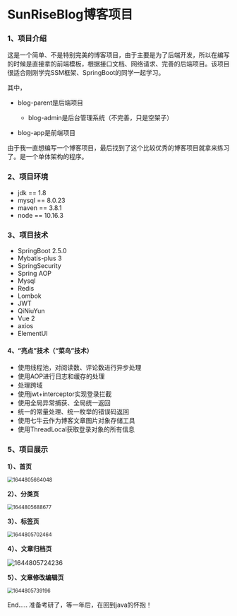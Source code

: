 # SunRiseBlog博客项目
### 1、项目介绍

这是一个简单、不是特别完美的博客项目，由于主要是为了后端开发，所以在编写的时候是直接拿的前端模板，根据接口文档、网络请求、完善的后端项目。该项目很适合刚刚学完SSM框架、SpringBoot的同学一起学习。

其中，

- blog-parent是后端项目
  - blog-admin是后台管理系统（不完善，只是空架子）

- blog-app是前端项目

由于我一直想编写一个博客项目，最后找到了这个比较优秀的博客项目就拿来练习了。是一个单体架构的程序。

### 2、项目环境

- jdk == 1.8
- mysql == 8.0.23
- maven == 3.8.1
- node == 10.16.3

### 3、项目技术

- SpringBoot 2.5.0
- Mybatis-plus 3
- SpringSecurity
- Spring AOP
- Mysql
- Redis
- Lombok
- JWT
- QiNiuYun
- Vue 2
- axios
- ElementUI

#### 4、“亮点”技术（“菜鸟”技术）

- 使用线程池，对阅读数、评论数进行异步处理
- 使用AOP进行日志和缓存的处理
- 处理跨域
- 使用jwt+interceptor实现登录拦截
- 使用全局异常捕获、全局统一返回
- 统一的常量处理、统一枚举的错误码返回
- 使用七牛云作为博客文章图片对象存储工具
- 使用ThreadLocal获取登录对象的所有信息

### 5、项目展示

**1）、首页**

<img src="C:\Users\荡荡\AppData\Roaming\Typora\typora-user-images\1644805664048.png" alt="1644805664048" style="zoom:80%;" />

**2）、分类页**

<img src="C:\Users\荡荡\AppData\Roaming\Typora\typora-user-images\1644805688677.png" alt="1644805688677" style="zoom:80%;" />

**3）、标签页**

<img src="C:\Users\荡荡\AppData\Roaming\Typora\typora-user-images\1644805702464.png" alt="1644805702464" style="zoom:80%;" />

**4）、文章归档页**

![1644805724236](C:\Users\荡荡\AppData\Roaming\Typora\typora-user-images\1644805724236.png)

**5）、文章修改编辑页**

<img src="C:\Users\荡荡\AppData\Roaming\Typora\typora-user-images\1644805739196.png" alt="1644805739196" style="zoom:80%;" />

End..... 准备考研了，等一年后，在回到java的怀抱！